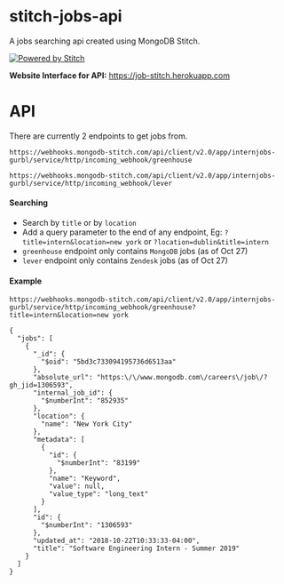 # stitch-jobs-api

A jobs searching api created using MongoDB Stitch. 

[![Powered by Stitch](http://badge.learnstitch.com/?appid=internjobs-gurbl)](http://cloud.mongodb.com)

**Website Interface for API:** https://job-stitch.herokuapp.com

# API

There are currently 2 endpoints to get jobs from. 

`https://webhooks.mongodb-stitch.com/api/client/v2.0/app/internjobs-gurbl/service/http/incoming_webhook/greenhouse`

`https://webhooks.mongodb-stitch.com/api/client/v2.0/app/internjobs-gurbl/service/http/incoming_webhook/lever`

#### Searching

- Search by `title` or by `location`
- Add a query parameter to the end of any endpoint, Eg: `?title=intern&location=new york` or `?location=dublin&title=intern`
- `greenhouse` endpoint only contains `MongoDB` jobs (as of Oct 27)
- `lever` endpoint only contains `Zendesk` jobs (as of Oct 27)

#### Example

`https://webhooks.mongodb-stitch.com/api/client/v2.0/app/internjobs-gurbl/service/http/incoming_webhook/greenhouse?title=intern&location=new york`

```
{
  "jobs": [
    {
      "_id": {
        "$oid": "5bd3c733094195736d6513aa"
      },
      "absolute_url": "https:\/\/www.mongodb.com\/careers\/job\/?gh_jid=1306593",
      "internal_job_id": {
        "$numberInt": "852935"
      },
      "location": {
        "name": "New York City"
      },
      "metadata": [
        {
          "id": {
            "$numberInt": "83199"
          },
          "name": "Keyword",
          "value": null,
          "value_type": "long_text"
        }
      ],
      "id": {
        "$numberInt": "1306593"
      },
      "updated_at": "2018-10-22T10:33:33-04:00",
      "title": "Software Engineering Intern - Summer 2019"
    }
  ]
}
```
